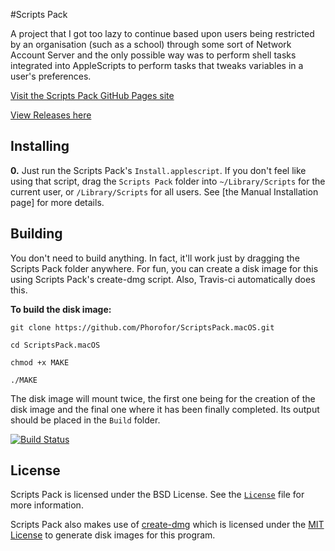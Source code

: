#Scripts Pack

A project that I got too lazy to continue based upon users being restricted by an organisation (such as a school) through some sort of Network Account Server and the only possible way was to perform shell tasks integrated into AppleScripts to perform tasks that tweaks variables in a user's preferences.

[Visit the Scripts Pack GitHub Pages site](https://phorofor.github.io/ScriptsPack.macOS/)

[View Releases here](https://github.com/Phorofor/ScriptsPack.macOS/releases)

## Installing
**0.** Just run the Scripts Pack's ``Install.applescript``. If you don't feel like using that script, drag the ``Scripts Pack`` folder into ``~/Library/Scripts`` for the current user, or ``/Library/Scripts`` for all users. See [the Manual Installation page] for more details.

## Building
You don't need to build anything. In fact, it'll work just by dragging the Scripts Pack folder anywhere. For fun, you can create a disk image for this using Scripts Pack's create-dmg script. Also, Travis-ci automatically does this.

**To build the disk image:**

``git clone https://github.com/Phorofor/ScriptsPack.macOS.git``

``cd ScriptsPack.macOS``

``chmod +x MAKE``

``./MAKE``

The disk image will mount twice, the first one being for the creation of the disk image and the final one where it has been finally completed. Its output should be placed in the ``Build`` folder.

[![Build Status](https://travis-ci.org/Phorofor/ScriptsPack.macOS.svg?branch=master)](https://travis-ci.org/Phorofor/ScriptsPack.macOS)

## License
Scripts Pack is licensed under the BSD License. See the [``License``](https://github.com/Phorofor/ScriptsPack.macOS/blob/master/License) file for more information.

Scripts Pack also makes use of [create-dmg](https://github.com/Phorofor/create-dmg) which is licensed under the [MIT License](https://github.com/andreyvit/create-dmg/blob/master/LICENSE) to generate disk images for this program.
